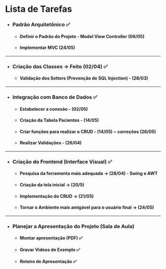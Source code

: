 # Lista de Tarefas

- ### Padrão Arquitetônico ✅
  - #### Definir o Padrão do Projeto - Model View Controller (06/05) 
  - #### Implementar MVC (24/05)
 ---

- ### Criação das Classes -> Feito (02/04) ✅
  - #### Validação dos Setters (Prevenção de SQL Injection) - (28/03) 
 
---

- ### Integração com Banco de Dados ✅
  - #### Estabelecer a conexão - (02/05)
  - #### Criação da Tabela Pacientes - (14/05) 
  - #### Criar funções para realizar o CRUD - (14/05) ~ correções (26/05)
  - #### Realizar Validações - (26/04)
--- 

- ### Criação do Frontend (Interface Visual) ✅
  - #### Pesquisa da ferramenta mais adequada -> (28/04) - Swing e AWT 
  - #### Criação da tela inicial -> (20/5) 
  - #### Implementação do CRUD -> (21/05) 
  - #### Tornar o Ambiente mais amigável para o usuário final -> (24/05) 
---
- ### Planejar a Apresentação do Projeto (Sala de Aula)
  - #### Montar apresentação (PDF) ✅
  - #### Gravar Videos de Exemplo ✅
  - #### Roteiro de Apresentação ✅

